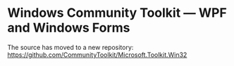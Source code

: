 # Windows Community Toolkit — WPF and Windows Forms

The source has moved to a new repository: <https://github.com/CommunityToolkit/Microsoft.Toolkit.Win32>
